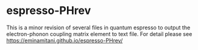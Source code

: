 # espresso-PHrev

This is a minor revision of several files in quantum espresso to output the electron-phonon coupling matrix element to text file.
For detail please see
https://eminamitani.github.io/espresso-PHrev/
